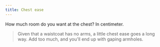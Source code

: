 ```yaml
---
title: Chest ease
---
```


How much room do you want at the chest? In centimeter.

> Given that a waistcoat has no arms, a little chest ease goes a long way. Add too much, and you'll end up with gaping armholes.
